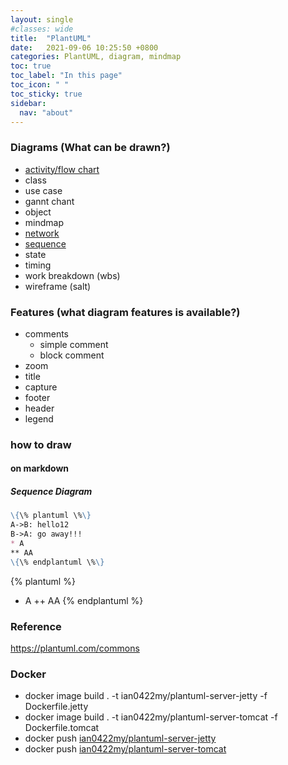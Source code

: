 ```yaml
---
layout: single
#classes: wide
title:  "PlantUML"
date:   2021-09-06 10:25:50 +0800
categories: PlantUML, diagram, mindmap
toc: true
toc_label: "In this page"
toc_icon: " "
toc_sticky: true
sidebar:
  nav: "about"
---
```


### Diagrams (What can be drawn?)

* [activity/flow chart](https://plantuml.com/activity-diagram-legacy)
* class
* use case
* gannt chant
* object
* mindmap
* [network](https://plantuml.com/nwdiag)
* [sequence](#sequence-diagram)
* state
* timing
* work breakdown (wbs)
* wireframe (salt)

### Features (what diagram features is available?)

* comments
  * simple comment
  * block comment
* zoom
* title
* capture
* footer
* header
* legend

### how to draw

#### on markdown

##### Sequence Diagram

```markdown
\{\% plantuml \%\}
A->B: hello12
B->A: go away!!!
* A
** AA
\{\% endplantuml \%\}
```

{% plantuml %}
+ A
++ AA
{% endplantuml %}

### Reference

<https://plantuml.com/commons>

### Docker

* docker image build . -t ian0422my/plantuml-server-jetty -f Dockerfile.jetty
* docker image build . -t ian0422my/plantuml-server-tomcat -f Dockerfile.tomcat
* docker push [ian0422my/plantuml-server-jetty](https://hub.docker.com/repository/docker/ian0422my/plantuml-server-jetty)
* docker push [ian0422my/plantuml-server-tomcat](https://hub.docker.com/repository/docker/ian0422my/plantuml-server-tomcat)
